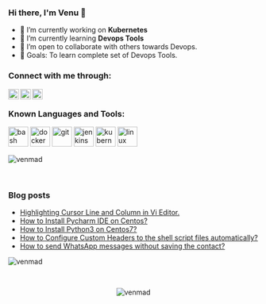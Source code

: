 ### Hi there, I'm Venu 👋

- 🔭 I’m currently working on **Kubernetes**
- 🌱 I’m currently learning **Devops Tools**
- 👯 I’m open to collaborate with others towards Devops.
- 🥅 Goals: To learn complete set of Devops Tools.

### Connect with me through:

<a href="https://www.linkedin.com/in/palugulavenumadhav/"> 
  <img align="left" alt="Linkedin Venumadhav" width="21px" src="https://cdn.jsdelivr.net/npm/simple-icons@3.0.1/icons/linkedin.svg" /> 
</a>
<a href="https://medium.com/@venumadhav888">
  <img align="left" alt="Medium Venu" width="21px" src="https://cdn.jsdelivr.net/npm/simple-icons@3.0.1/icons/medium.svg" />
</a>
<a href="https://fb.com/venmad">
  <img align="left" alt="FB Venu" width="21px" src="https://cdn.jsdelivr.net/npm/simple-icons@3.0.1/icons/facebook.svg" alt="venmad" />
</a>
<br />

### Known Languages and Tools:

<p align="left">
  <img src="https://www.vectorlogo.zone/logos/gnu_bash/gnu_bash-icon.svg" alt="bash" width="40" height="40"/> 
  <img src="https://devicons.github.io/devicon/devicon.git/icons/docker/docker-original-wordmark.svg" alt="docker" width="40" height="40"/> 
  <img src="https://www.vectorlogo.zone/logos/git-scm/git-scm-icon.svg" alt="git" width="40" height="40"/> 
  <img src="https://www.vectorlogo.zone/logos/jenkins/jenkins-icon.svg" alt="jenkins" width="40" height="40"/> 
  <img src="https://www.vectorlogo.zone/logos/kubernetes/kubernetes-icon.svg" alt="kubernetes" width="40" height="40"/> 
  <img src="https://devicons.github.io/devicon/devicon.git/icons/linux/linux-original.svg" alt="linux" width="40" height="40"/>
</p>

<p align="left">
  <img src="https://github-readme-stats.vercel.app/api/top-langs/?username=venmad&layout=compact&hide=html&theme=tokyonight&line_height=27" alt="venmad"/>
</p>

<br />

### Blog posts
<!-- BLOG-POST-LIST:START -->
- [Highlighting Cursor Line and Column in Vi Editor.](https://medium.com/@venumadhav888/highlighting-cursor-line-and-column-in-vi-editor-d5584b8d2eca?source=rss-2a7de75c2e3------2)
- [How to Install Pycharm IDE on Centos?](https://medium.com/@venumadhav888/how-to-install-pycharm-ide-on-centos-4527be27f324?source=rss-2a7de75c2e3------2)
- [How to Install Python3 on Centos7?](https://medium.com/@venumadhav888/how-to-install-python3-on-centos7-2aba445e47e4?source=rss-2a7de75c2e3------2)
- [How to Configure Custom Headers to the shell script files automatically?](https://medium.com/@venumadhav888/how-to-configure-custom-headers-to-the-shell-script-files-automatically-a2d53aa4d0d2?source=rss-2a7de75c2e3------2)
- [How to send WhatsApp messages without saving the contact?](https://medium.com/@venumadhav888/how-to-send-whatsapp-messages-without-saving-the-contact-5b90d5c6d118?source=rss-2a7de75c2e3------2)
<!-- BLOG-POST-LIST:END -->

<p align="left">
<img  src="https://github-readme-stats.vercel.app/api?username=venmad&show_icons=true&theme=tokyonight" alt="venmad" />
</p>

<br />

<p align="center"> <img src="https://komarev.com/ghpvc/?username=venmad" alt="venmad" /> </p>
